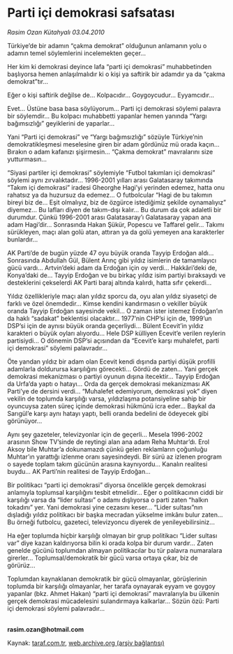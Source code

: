 # Parti içi demokrasi safsatası

*Rasim Ozan Kütahyalı 03.04.2010*

<div class="yazi"><p>Türkiye’de bir adamın “çakma demokrat” olduğunun anlamanın yolu o adamın temel söylemlerini incelemekten geçer...</p>
<p>Her kim ki demokrasi deyince lafa “parti içi demokrasi” muhabbetinden başlıyorsa hemen anlaşılmalıdır ki o kişi ya saftirik bir adamdır ya da “çakma demokrat”tır... </p>
<p>Eğer o kişi saftirik değilse de... Kolpacıdır... Goygoycudur... Eyyamcıdır...</p>
<p>Evet... Üstüne basa basa söylüyorum... Parti içi demokrasi söylemi palavra bir söylemdir... Bu kolpacı muhabbetti yapanlar hemen yanında “Yargı bağımsızlığı” geyiklerini de yaparlar...</p>
<p>Yani “Parti içi demokrasi” ve “Yargı bağımsızlığı” sözüyle Türkiye’nin demokratikleşmesi meselesine giren bir adam gördünüz mü orada kaçın... Bırakın o adam kafanızı şişirmesin... “Çakma demokrat” mavralarını size yutturmasın...</p>
<p>“Siyasi partiler içi demokrasi” söylemiyle “Futbol takımları içi demokrasi” söylemi aynı zırvalıktadır... 1996-2001 yılları arası Galatasaray takımında “Takım içi demokrasi” iradesi Gheorghe Hagi’yi yerinden edemez, hatta onu rahatsız ya da huzursuz da edemez... O futbolcular “Hagi de bu takımın bireyi biz de... Eşit olmalıyız, biz de özgürce istediğimiz şekilde oynamalıyız” diyemez... Bu lafları diyen de takım-dışı kalır... Bu durum da çok adaletli bir durumdur. Çünkü 1996-2001 arası Galatasaray’ı Galatasaray yapan ana adam Hagi’dir... Sonrasında Hakan Şükür, Popescu ve Taffarel gelir... Takımı sürükleyen, maçı alan golü atan, attıran ya da golü yemeyen ana karakterler bunlardır...</p>
<p>AK Parti’de de bugün yüzde 47 oyu büyük oranda Tayyip Erdoğan aldı... Sonrasında Abdullah Gül, Bülent Arınç gibi yıldız isimlerin de tamamlayıcı gücü vardı... Artvin’deki adam da Erdoğan için oy verdi... Hakkâri’deki de, Konya’daki de... Tayyip Erdoğan ve bu birkaç yıldız isim partiyi bıraksaydı ve desteklerini çekselerdi AK Parti baraj altında kalırdı, hatta sıfır çekerdi...</p>
<p>Yıldız özellikleriyle maçı alan yıldız sporcu da, oyu alan yıldız siyasetçi de farklı ve özel önemdedir... Kimse kendini kandırmasın o vekiller büyük oranda Tayyip Erdoğan sayesinde vekil... O zaman ister istemez Erdoğan’ın da haklı “sadakat” beklentisi olacaktır... 1977’nin CHP’si için de, 1999’un DSP’si için de aynısı büyük oranda geçerliydi... Bülent Ecevit’in yıldız karakteri o büyük oyları alıyordu... Hele DSP külliyen Ecevit’e verilen reylerin partisiydi... O dönemin DSP’si açısından da “Ecevit’e karşı muhalefet, parti içi demokrasi” söylemi palavradır...</p>
<p>Öte yandan yıldız bir adam olan Ecevit kendi dışında partiyi düşük profilli adamlarla doldurursa karşılığını görecekti... Gördü de zaten... Yani gerçek demokrasi mekanizması o partiyi oyunun dışına itecektir... Tayyip Erdoğan da Urfa’da yaptı o hatayı... Orda da gerçek demokrasi mekanizması AK Parti’ye de dersini verdi... “Muhalefet edemiyorum, demokrasi yok” diyen vekilin de toplumda karşılığı varsa, yıldızlaşma potansiyeline sahip bir oyuncuysa zaten süreç içinde demokrasi hükmünü icra eder... Baykal da Sarıgül’e karşı aynı hatayı yaptı, belli oranda bedelini de ödeyecek gibi görünüyor...</p>
<p>Aynı şey gazeteler, televizyonlar için de geçerli... Mesela 1996-2002 arasının Show TV’sinde de reytingi alan ana adam Reha Muhtar’dı. Erol Aksoy bile Muhtar’a dokunamazdı çünkü gelen reklamların çoğunluğu Muhtar’ın yarattığı izlenme oranı sayesindeydi. Bir sürü az izlenen program o sayede toplam takım gücünün arasına kaynıyordu... Kanalın realitesi buydu... AK Parti’nin realitesi de Tayyip Erdoğan...</p>
<p>Bir politikacı “parti içi demokrasi” diyorsa öncelikle gerçek demokrasi anlamıyla toplumsal karşılığını tesbit etmelidir... Eğer o politikacının ciddi bir karşılığı varsa da “lider sultası” o adamı dışlıyorsa o parti zaten “halkın tokadını” yer. Yani demokrasi yine cezasını keser... “Lider sultası”nın dışladığı yıldız politikacı bir başka mecradan yükselme imkânı bulur zaten... Bu örneği futbolcu, gazeteci, televizyoncu diyerek de yenileyebilirsiniz...</p>
<p>Ha eğer toplumda hiçbir karşılığı olmayan bir grup politikacı “Lider sultası var” diye kazan kaldırıyorsa bilin ki orada kolpa bir durum vardır... Zaten genelde gücünü toplumdan almayan politikacılar bu tür palavra numaralara girerler... Toplumsal/demokratik bir gücü varsa ortaya çıkar, biz de görürüz... </p>
<p>Toplumdan kaynaklanan demokratik bir gücü olmayanlar, görüşlerinin toplumda bir karşılığı olmayanlar, her tarafa oynayarak eyyam ve goygoy yapanlar (bkz. Ahmet Hakan) “parti içi demokrasi” mavralarıyla bu ülkenin gerçek demokrasi mücadelesini sulandırmaya kalkarlar... Sözün özü: Parti içi demokrasi söylemi palavradır...</p>
<p><b><br/>rasim.ozan@hotmail.com</b></p></div>

Kaynak: [taraf.com.tr](http://www.taraf.com.tr:80/makale/10745.htm), [web.archive.org (arşiv bağlantısı)](http://web.archive.org/web/20100406170745/http://www.taraf.com.tr:80/makale/10745.htm)
